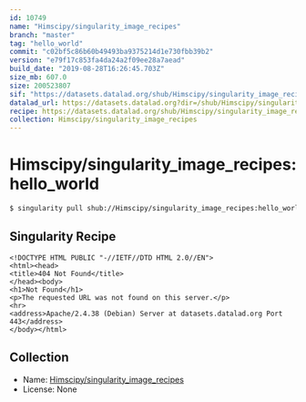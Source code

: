 ```yaml
---
id: 10749
name: "Himscipy/singularity_image_recipes"
branch: "master"
tag: "hello_world"
commit: "c02bf5c86b60b49493ba9375214d1e730fbb39b2"
version: "e79f17c853fa4da24a2f09ee28a7aead"
build_date: "2019-08-28T16:26:45.703Z"
size_mb: 607.0
size: 200523807
sif: "https://datasets.datalad.org/shub/Himscipy/singularity_image_recipes/hello_world/2019-08-28-c02bf5c8-e79f17c8/e79f17c853fa4da24a2f09ee28a7aead.sif"
datalad_url: https://datasets.datalad.org?dir=/shub/Himscipy/singularity_image_recipes/hello_world/2019-08-28-c02bf5c8-e79f17c8/
recipe: https://datasets.datalad.org/shub/Himscipy/singularity_image_recipes/hello_world/2019-08-28-c02bf5c8-e79f17c8/Singularity
collection: Himscipy/singularity_image_recipes
---
```


# Himscipy/singularity_image_recipes:hello_world

```bash
$ singularity pull shub://Himscipy/singularity_image_recipes:hello_world
```

## Singularity Recipe

```singularity
<!DOCTYPE HTML PUBLIC "-//IETF//DTD HTML 2.0//EN">
<html><head>
<title>404 Not Found</title>
</head><body>
<h1>Not Found</h1>
<p>The requested URL was not found on this server.</p>
<hr>
<address>Apache/2.4.38 (Debian) Server at datasets.datalad.org Port 443</address>
</body></html>
```

## Collection

 - Name: [Himscipy/singularity_image_recipes](https://github.com/Himscipy/singularity_image_recipes)
 - License: None

